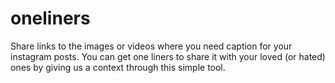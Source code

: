 # oneliners
Share links to the images or videos where you need caption for your instagram posts. You can get one liners to share it with your loved (or hated) ones by giving us a context through this simple tool.
